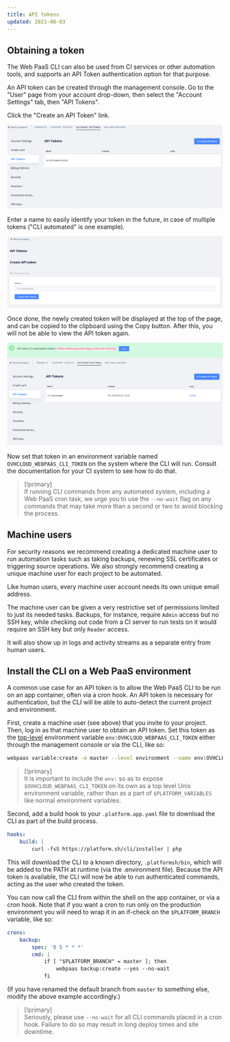 ```yaml
---
title: API tokens
updated: 2021-06-03
---
```


## Obtaining a token

The Web PaaS CLI can also be used from CI services or other automation tools, and supports an API Token authentication option for that purpose.

An API token can be created through the management console. Go to the "User" page from your account drop-down, then select the "Account Settings" tab, then "API Tokens".

Click the "Create an API Token" link.

![API Token list](images/api-tokens-new.png "0.6")

Enter a name to easily identify your token in the future, in case of multiple tokens ("CLI automated" is one example).

![API Token name field](images/api-tokens-name.png "0.6")

Once done, the newly created token will be displayed at the top of the page, and can be copied to the clipboard using the Copy button. After this, you will not be able to view the API token again.

![After creating an API token](images/api-tokens-view.png "0.6")

Now set that token in an environment variable named `OVHCLOUD_WEBPAAS_CLI_TOKEN` on the system where the CLI will run.  Consult the documentation for your CI system to see how to do that.

> [!primary]  
> If running CLI commands from any automated system, including a Web PaaS cron task, we urge you to use the `--no-wait` flag on any commands that may take more than a second or two to avoid blocking the process.
> 

## Machine users

For security reasons we recommend creating a dedicated machine user to run automation tasks such as taking backups, renewing SSL certificates or triggering source operations. We also strongly recommend creating a unique machine user for each project to be automated.

Like human users, every machine user account needs its own unique email address.

The machine user can be given a very restrictive set of permissions limited to just its needed tasks. Backups, for instance, require `Admin` access but no SSH key, while checking out code from a CI server to run tests on it would require an SSH key but only `Reader` access.

It will also show up in logs and activity streams as a separate entry from human users.

## Install the CLI on a Web PaaS environment

A common use case for an API token is to allow the Web PaaS CLI to be run on an app container, often via a cron hook.  An API token is necessary for authentication, but the CLI will be able to auto-detect the current project and environment.

First, create a machine user (see above) that you invite to your project. Then, log in as that machine user to obtain an API token. Set this token as the [top-level](/pages/web/web-paas/development-variables#top-level-environment-variables) environment variable `env:OVHCLOUD_WEBPAAS_CLI_TOKEN` either through the management console or via the CLI, like so:

```bash
webpaas variable:create -e master --level environment --name env:OVHCLOUD_WEBPAAS_CLI_TOKEN --sensitive true --value 'your API token'
```

> [!primary]  
> It is important to include the `env:` so as to expose `$OVHCLOUD_WEBPAAS_CLI_TOKEN` on its own as a top level Unix environment variable, rather than as a part of `$PLATFORM_VARIABLES` like normal environment variables.
> 

Second, add a build hook to your `.platform.app.yaml` file to download the CLI as part of the build process.

```yaml
hooks:
    build: |
        curl -fsS https://platform.sh/cli/installer | php
```

This will download the CLI to a known directory, `.platformsh/bin`, which will be added to the PATH at runtime (via the .environment file). Because the API token is available, the CLI will now be able to run authenticated commands, acting as the user who created the token.

You can now call the CLI from within the shell on the app container, or via a cron hook.  Note that if you want a cron to run only on the production environment you will need to wrap it in an if-check on the `$PLATFORM_BRANCH` variable, like so:

```yaml
crons:
    backup:
        spec: '0 5 * * *'
        cmd: |
            if [ "$PLATFORM_BRANCH" = master ]; then
                webpaas backup:create --yes --no-wait
            fi
```

(If you have renamed the default branch from `master` to something else, modify the above example accordingly.)

> [!primary]  
> Seriously, please use `--no-wait` for all CLI commands placed in a cron hook. Failure to do so may result in long deploy times and site downtime.
> 
